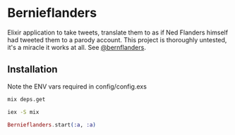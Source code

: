 # Bernieflanders

Elixir application to take tweets, translate them to as if Ned Flanders himself had tweeted them to a parody account. This project is thoroughly untested, it's a miracle it works at all. See [@bernflanders](https://twitter.com/bernflanders).

## Installation

Note the ENV vars required in config/config.exs

```sh
mix deps.get
```

```sh
iex -S mix
```

```elixir
Bernieflanders.start(:a, :a)
```
